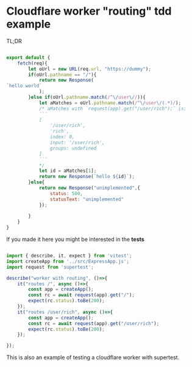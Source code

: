 # Cloudflare worker "routing" tdd example

TL;DR

```javascript

export default {
    fetch(req){
        let oUrl = new URL(req.url, "https://dummy");
        if(oUrl.pathname == "/"){
            return new Response(
`hello world`
            );
        }else if(oUrl.pathname.match(/^\/user\//)){
            let aMatches = oUrl.pathname.match(/^\/user\/(.*)/);
            /* aMatches with `request(app).get("/user/rich");` is:
            ```
            [
                '/user/rich',
                'rich',
                index: 0,
                input: '/user/rich',
                groups: undefined
            ]
            ```
            */
            let id = aMatches[1];
            return new Response(`hello ${id}`);
        }else{
            return new Response("unimplemented",{
                status: 500,
                statusText: "unimplemented"
            });
    
        }
    }
}

```

If you made it here you might be interested in the __tests__

```javascript

import { describe, it, expect } from 'vitest';
import createApp from '../src/ExpressApp.js';
import request from 'supertest';

describe("worker with routing", ()=>{
    it("routes /", async ()=>{
        const app = createApp();
        const rc = await request(app).get("/");
        expect(rc.status).toBe(200);
    });
    it("routes /user/rich", async ()=>{
        const app = createApp();
        const rc = await request(app).get("/user/rich");
        expect(rc.status).toBe(200);
    });

});

```

This is also an example of testing a cloudflare worker with supertest.